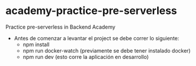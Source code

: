 # academy-practice-pre-serverless
Practice pre-serverless in Backend Academy

- Antes de comenzar a levantar el project se debe correr lo siguiente:
  - npm install
  - npm run docker-watch (previamente se debe tener instalado docker)
  - npm run dev (esto corre la aplicación en desarrollo)